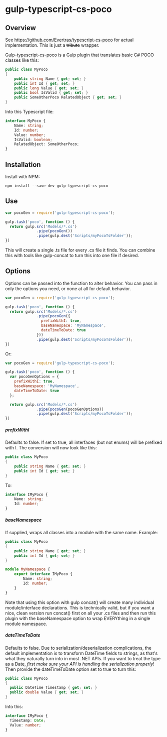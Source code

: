 # gulp-typescript-cs-poco

## Overview

See https://github.com/Evertras/typescript-cs-poco for actual implementation.  This is just a ~~tribute~~ wrapper.

Gulp-typescript-cs-poco is a Gulp plugin that translates basic C# POCO classes like this:

```C#
public class MyPoco
{
	public string Name { get; set; }
	public int Id { get; set; }
	public long Value { get; set; }
	public bool IsValid { get; set; }
	public SomeOtherPoco RelatedObject { get; set; }
}
```

Into this Typescript file:

```typescript
interface MyPoco {
	Name: string;
	Id: number;
	Value: number;
	IsValid: boolean;
	RelatedObject: SomeOtherPoco;
}
```

## Installation

Install with NPM:

```shell
npm install --save-dev gulp-typescript-cs-poco
```

## Use

```javascript
var pocoGen = require('gulp-typescript-cs-poco');

gulp.task('poco', function () {
  return gulp.src('Models/*.cs')
              .pipe(pocoGen())
              .pipe(gulp.dest('Scripts/myPocoTsFolder'));
})
```

This will create a single .ts file for every .cs file it finds.  You can combine this with tools like gulp-concat to turn this into one file if desired.

## Options

Options can be passed into the function to alter behavior.  You can pass in only the options you need, or none at all for default behavior.

```javascript
var pocoGen = require('gulp-typescript-cs-poco');

gulp.task('poco', function () {
  return gulp.src('Models/*.cs')
              .pipe(pocoGen({
                prefixWithI: true,
                baseNamespace: 'MyNamespace',
                dateTimeToDate: true
			  }))
              .pipe(gulp.dest('Scripts/myPocoTsFolder'));
})
```

Or:

```javascript
var pocoGen = require('gulp-typescript-cs-poco');

gulp.task('poco', function () {
  var pocoGenOptions = {
    prefixWithI: true,
    baseNamespace: 'MyNamespace',
    dateTimeToDate: true
  };

  return gulp.src('Models/*.cs')
              .pipe(pocoGen(pocoGenOptions))
              .pipe(gulp.dest('Scripts/myPocoTsFolder'));
})
```

##### prefixWithI

Defaults to false.  If set to true, all interfaces (but not enums) will be prefixed with I.  The conversion will now look like this:

```C#
public class MyPoco
{
	public string Name { get; set; }
	public int Id { get; set; }
}
```

To:

```typescript
interface IMyPoco {
	Name: string;
	Id: number;
}
```

##### baseNamespace

If supplied, wraps all classes into a module with the same name.  Example:

```C#
public class MyPoco
{
	public string Name { get; set; }
	public int Id { get; set; }
}
```

```typescript
module MyNamespace {
	export interface IMyPoco {
		Name: string;
		Id: number;
	}
}
```

Note that using this option with gulp concat() will create many individual module/interface declarations.  This is technically valid, but if you want a nice, clean version run concat() first on all your .cs files and then run this plugin with the baseNamespace option to wrap EVERYthing in a single module namespace.

##### dateTimeToDate

Defaults to false.  Due to serialization/deserialization complications, the default implementation is to transform DateTime fields to strings, as that's what they naturally turn into in most .NET APIs.  If you want to treat the type as a Date, *first make sure your API is handling the serialization properly*!  Then provide the dateTimeToDate option set to true to turn this:

```C#
public class MyPoco
{
  public DateTime Timestamp { get; set; }
  public double Value { get; set; }
}
```

Into this:

```typescript
interface IMyPoco {
  Timestamp: Date;
  Value: number;
}
```

